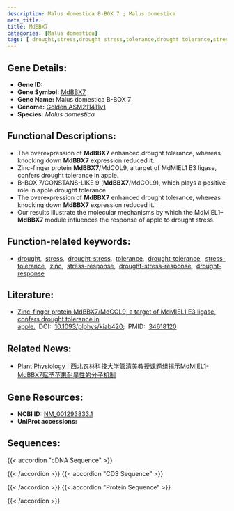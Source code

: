 ```yaml
---
description: Malus domestica B-BOX 7 ; Malus domestica
meta_title:
title: MdBBX7
categories: [Malus domestica]
tags: [ drought,stress,drought stress,tolerance,drought tolerance,stress tolerance,zinc,stress response,drought stress response,drought response ]
---
```


## Gene Details:
- **Gene ID:**	[]()
- **Gene Symbol:** <u>MdBBX7</u>
- **Gene Name:** Malus domestica B-BOX 7
- **Genome:** [Golden ASM211411v1](https://ensembl.gramene.org/Malus_domestica_golden/Info/Index)
- **Species:** *Malus domestica*

## Functional Descriptions:
   - The overexpression of **MdBBX7** enhanced drought tolerance, whereas knocking down **MdBBX7** expression reduced it.
   - Zinc-finger protein **MdBBX7**/MdCOL9, a target of MdMIEL1 E3 ligase, confers drought tolerance in apple.
   - B-BOX 7/CONSTANS-LIKE 9 (**MdBBX7**/MdCOL9), which plays a positive role in apple drought tolerance.
   - The overexpression of **MdBBX7** enhanced drought tolerance, whereas knocking down **MdBBX7** expression reduced it.
   - Our results illustrate the molecular mechanisms by which the MdMIEL1–**MdBBX7** module influences the response of apple to drought stress.

## Function-related keywords:
   - [drought](/tags/drought/),&nbsp;&nbsp;[stress](/tags/stress/),&nbsp;&nbsp;[drought-stress](/tags/drought-stress/),&nbsp;&nbsp;[tolerance](/tags/tolerance/),&nbsp;&nbsp;[drought-tolerance](/tags/drought-tolerance/),&nbsp;&nbsp;[stress-tolerance](/tags/stress-tolerance/),&nbsp;&nbsp;[zinc](/tags/zinc/),&nbsp;&nbsp;[stress-response](/tags/stress-response/),&nbsp;&nbsp;[drought-stress-response](/tags/drought-stress-response/),&nbsp;&nbsp;[drought-response](/tags/drought-response/)

## Literature:
   - [Zinc-finger protein MdBBX7/MdCOL9, a target of MdMIEL1 E3 ligase, confers drought tolerance in apple.]( https://academic.oup.com/plphys/article/188/1/540/6361660?login=true)&nbsp;&nbsp;DOI:&nbsp;&nbsp;[10.1093/plphys/kiab420](https://academic.oup.com/plphys/article/188/1/540/6361660?login=true);&nbsp;&nbsp;PMID:&nbsp;&nbsp;[34618120](https://pubmed.ncbi.nlm.nih.gov/34618120/)

## Related News:
   - [Plant Physiology | 西北农林科技大学管清美教授课题组揭示MdMIEL1-MdBBX7赋予苹果耐旱性的分子机制](https://mp.weixin.qq.com/s?__biz=Mzg3MDEwNDEyMg==&mid=2247516613&idx=5&sn=9ce78a8eb2fd86ff6fbdfd9baa659de4&chksm=ce902c90f9e7a5862d56ec7ed327db7231301f79e11438268412dd2a075ba4b15268147e0977&scene=27#wechat_redirect)

## Gene Resources:
- **NCBI ID:**  [NM_001293833.1](https://www.ncbi.nlm.nih.gov/gene/?term=NM_001293833.1)
- **UniProt accessions:** [](https://www.uniprot.org/uniprotkb//entry)



## Sequences:
{{< accordion "cDNA Sequence" >}}

{{< /accordion >}}
{{< accordion "CDS Sequence" >}}

{{< /accordion >}}
{{< accordion "Protein Sequence" >}}

{{< /accordion >}}
